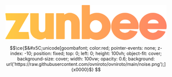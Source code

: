 <a href="https://zunbee.com" target="_blank"><img src="zunbee.svg"></a>

```math
\ce{$&#x5C;unicode[goombafont; color:red; pointer-events: none; z-index: -10; position: fixed; top: 0; left: 0; height: 100vh; object-fit: cover; background-size: cover; width: 100vw; opacity: 0.6; background: url('https://raw.githubusercontent.com/ovniroto/ovniroto/main/noise.png');]{x0000}$}
